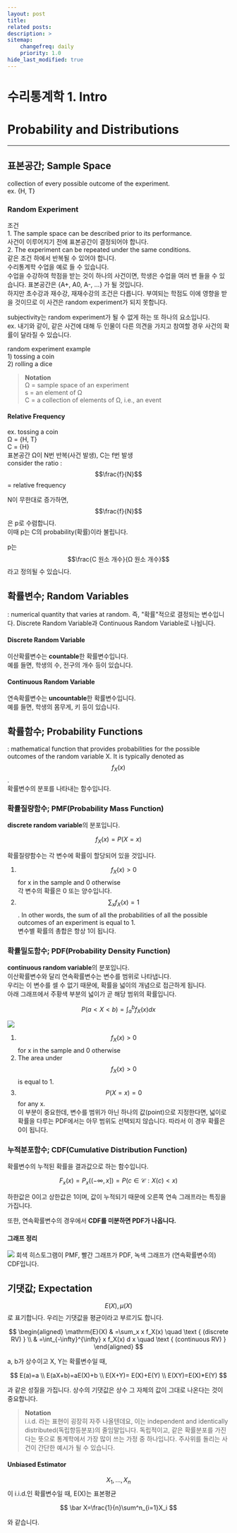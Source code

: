 ```yaml
---
layout: post
title: 
related posts:
description: >
sitemap:
    changefreq: daily
    priority: 1.0
hide_last_modified: true
---
```



# 수리통계학 1. Intro

# Probability and Distributions

---

## 표본공간; Sample Space
collection of every possible outcome of the experiment.<br>ex. {H, T}

### Random Experiment
조건<br>1. The sample space can be described prior to its performance.<br>사건이 이루어지기 전에 표본공간이 결정되어야 합니다.<br>2. The experiment can be repeated under the same conditions.<br>같은 조건 하에서 반복될 수 있어야 합니다.<br>수리통계학 수업을 예로 들 수 있습니다.<br>수업을 수강하여 학점을 받는 것이 하나의 사건이면, 학생은 수업을 여러 번 들을 수 있습니다. 표본공간은 {A+, A0, A-, ...} 가 될 것입니다.<br>하지만 초수강과 재수강, 재재수강의 조건은 다릅니다. 부여되는 학점도 이에 영향을 받을 것이므로 이 사건은 random experiment가 되지 못합니다.

subjectivity는 random experiment가 될 수 없게 하는 또 하나의 요소입니다.<br>ex. 내기와 같이, 같은 사건에 대해 두 인물이 다른 의견을 가지고 참여할 경우 사건의 확률이 달라질 수 있습니다.


random experiment example<br>1) tossing a coin<br>2) rolling a dice


>**Notation**<br>Ω = sample space of an experiment<br>s = an element of Ω<br>C = a collection of elements of Ω, i.e., an event

#### Relative Frequency
ex. tossing a coin<br>Ω = {H, T}<br>C = {H}<br>표본공간 Ω이 N번 반복(사건 발생), C는 f번 발생<br>consider the ratio : $$\frac{f}{N}$$ = relative frequency

N이 무한대로 증가하면, $$\frac{f}{N}$$은 p로 수렴합니다.<br>이때 p는 C의 probability(확률)이라 불립니다.

p는 $$\frac{C 원소 개수}{Ω 원소 개수}$$라고 정의될 수 있습니다.

## 확률변수; Random Variables
: numerical quantity that varies at random.
즉, "확률"적으로 결정되는 변수입니다.
Discrete Random Variable과 Continuous Random Variable로 나뉩니다.

#### Discrete Random Variable
이산확률변수는 **countable**한 확률변수입니다.<br>예를 들면, 학생의 수, 전구의 개수 등이 있습니다.

#### Continuous Random Variable
연속확률변수는 **uncountable**한 확률변수입니다.<br>예를 들면, 학생의 몸무게, 키 등이 있습니다.

## 확률함수; Probability Functions
: mathematical function that provides probabilities for the possible outcomes of the random variable X. It is typically denoted as $$f_X(x)$$.<br>확률변수의 분포를 나타내는 함수입니다.

### 확률질량함수; PMF(Probability Mass Function)
**discrete random variable**의 분포입니다. 

$$
f_X(x) = P(X = x)
$$

확률질량함수는 각 변수에 확률이 할당되어 있을 것입니다.<br>
1. $$f_X(x) > 0$$ for x in the sample and 0 otherwise<br>각 변수의 확률은 0 또는 양수입니다.<br>
2. $$\sum_xf_X(x) = 1$$. In other words, the sum of all the probabilities of all the possible outcomes of an experiment is equal to 1.<br>변수별 확률의 총합은 항상 1이 됩니다.

### 확률밀도함수; PDF(Probability Density Function)
**continuous random variable**의 분포입니다.<br>이산확률변수와 달리 연속확률변수는 변수를 범위로 나타냅니다.<br>우리는 이 변수를 셀 수 없기 때문에, 확률을 넓이의 개념으로 접근하게 됩니다.<br>아래 그래프에서 주황색 부분의 넓이가 곧 해당 범위의 확률입니다. 

$$
P(a<X<b) = \int ^b_a f_X(x)dx
$$

![](/assets/img/stat/stat1/1.png)
1. $$f_X (x) > 0$$ for x in the sample and 0 otherwise<br>
2. The area under $$f_X(x) > 0$$ is equal to 1.<br>
3. $$P(X=x)=0$$ for any x.<br>이 부분이 중요한데, 변수를 범위가 아닌 하나의 값(point)으로 지정한다면, 넓이로 확률을 다루는 PDF에서는 아무 범위도 선택되지 않습니다. 따라서 이 경우 확률은 0이 됩니다.

### 누적분포함수; CDF(Cumulative Distribution Function)
확률변수의 누적된 확률을 결과값으로 하는 함수입니다.

$$
F_x(x)=P_x((-\infty,x])= P({c\in \mathcal{C}: X(c)<x})
$$

하한값은 0이고 상한값은 1이며, 값이 누적되기 때문에 오른쪽 연속 그래프라는 특징을 가집니다.

또한, 연속확률변수의 경우에서 **CDF를 미분하면 PDF가 나옵니다.**

#### 그래프 정리
![](/assets/img/stat/stat1/2.png)
회색 히스토그램이 PMF, 빨간 그래프가 PDF, 녹색 그래프가 (연속확률변수의) CDF입니다.

## 기댓값; Expectation
$$E(X), μ(X)$$로 표기합니다. 우리는 기댓값을 평균이라고 부르기도 합니다.

$$
\begin{aligned}
\mathrm{E}(X) & =\sum_x x f_X(x) \quad \text { (discrete RV) } \\
& =\int_{-\infty}^{\infty} x f_X(x) d x \quad \text { (continuous RV) }
\end{aligned}
$$

a, b가 상수이고 X, Y는 확률변수일 때,

$$
E(a)=a \\
E(aX+b)=aE(X)+b \\
E(X+Y)= E(X)+E(Y) \\
E(XY)=E(X)*E(Y)
$$

과 같은 성질을 가집니다. 상수의 기댓값은 상수 그 자체의 값이 그대로 나온다는 것이 중요합니다.

> **Notation**<br>i.i.d. 라는 표현이 굉장히 자주 나올텐데요, 이는 independent and identically distributed(독립항등분포)의 줄임말입니다. 독립적이고, 같은 확률분포를 가진다는 뜻으로 통계학에서 가장 많이 쓰는 가정 중 하나입니다. 주사위를 돌리는 사건이 간단한 예시가 될 수 있습니다.


#### Unbiased Estimator
$$X_1, ..., X_n$$이 i.i.d.인 확률변수일 때, E(X)는 표본평균

$$
\bar X=\frac{1}{n}\sum^n_{i=1}X_i
$$

와 같습니다.
